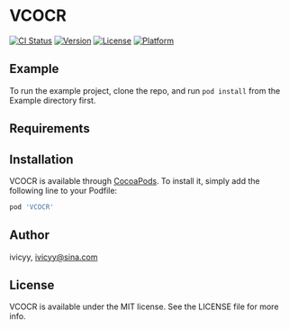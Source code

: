 # VCOCR

[![CI Status](https://img.shields.io/travis/ivicyy/VCOCR.svg?style=flat)](https://travis-ci.org/ivicyy/VCOCR)
[![Version](https://img.shields.io/cocoapods/v/VCOCR.svg?style=flat)](https://cocoapods.org/pods/VCOCR)
[![License](https://img.shields.io/cocoapods/l/VCOCR.svg?style=flat)](https://cocoapods.org/pods/VCOCR)
[![Platform](https://img.shields.io/cocoapods/p/VCOCR.svg?style=flat)](https://cocoapods.org/pods/VCOCR)

## Example

To run the example project, clone the repo, and run `pod install` from the Example directory first.

## Requirements

## Installation

VCOCR is available through [CocoaPods](https://cocoapods.org). To install
it, simply add the following line to your Podfile:

```ruby
pod 'VCOCR'
```

## Author

ivicyy, ivicyy@sina.com

## License

VCOCR is available under the MIT license. See the LICENSE file for more info.

